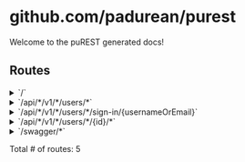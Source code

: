 # github.com/padurean/purest

Welcome to the puREST generated docs!

## Routes

<details>
<summary>`/`</summary>

- [RequestID]()
- [RealIP]()
- [Recoverer]()
- [Heartbeat.func1]()
- [Timeout.func1]()
- [WithValue.func1]()
- [NewHandler.func1]()
- [RemoteAddrHandler.func1]()
- [UserAgentHandler.func1]()
- [RefererHandler.func1]()
- [RequestIDHandler.func1]()
- [WithValue.func1]()
- **/**
	- _GET_
		- [Router.setupRoutes.func1]()

</details>
<details>
<summary>`/api/*/v1/*/users/*`</summary>

- [RequestID]()
- [RealIP]()
- [Recoverer]()
- [Heartbeat.func1]()
- [Timeout.func1]()
- [WithValue.func1]()
- [NewHandler.func1]()
- [RemoteAddrHandler.func1]()
- [UserAgentHandler.func1]()
- [RefererHandler.func1]()
- [RequestIDHandler.func1]()
- [WithValue.func1]()
- **/api/***
	- **/v1/***
		- **/users/***
			- **/**
				- _POST_
					- [authenticate]()
					- [UserCreate]()
				- _GET_
					- [authenticate]()
					- [paginate]()
					- [UserList]()

</details>
<details>
<summary>`/api/*/v1/*/users/*/sign-in/{usernameOrEmail}`</summary>

- [RequestID]()
- [RealIP]()
- [Recoverer]()
- [Heartbeat.func1]()
- [Timeout.func1]()
- [WithValue.func1]()
- [NewHandler.func1]()
- [RemoteAddrHandler.func1]()
- [UserAgentHandler.func1]()
- [RefererHandler.func1]()
- [RequestIDHandler.func1]()
- [WithValue.func1]()
- **/api/***
	- **/v1/***
		- **/users/***
			- **/sign-in/{usernameOrEmail}**
				- _POST_
					- [UserCtx]()
					- [UserSignIn]()

</details>
<details>
<summary>`/api/*/v1/*/users/*/{id}/*`</summary>

- [RequestID]()
- [RealIP]()
- [Recoverer]()
- [Heartbeat.func1]()
- [Timeout.func1]()
- [WithValue.func1]()
- [NewHandler.func1]()
- [RemoteAddrHandler.func1]()
- [UserAgentHandler.func1]()
- [RefererHandler.func1]()
- [RequestIDHandler.func1]()
- [WithValue.func1]()
- **/api/***
	- **/v1/***
		- **/users/***
			- **/{id}/***
				- [UserCtx]()
				- **/**
					- _DELETE_
						- [UserDelete]()
					- _GET_
						- [UserGet]()
					- _PUT_
						- [UserUpdate]()

</details>
<details>
<summary>`/swagger/*`</summary>

- [RequestID]()
- [RealIP]()
- [Recoverer]()
- [Heartbeat.func1]()
- [Timeout.func1]()
- [WithValue.func1]()
- [NewHandler.func1]()
- [RemoteAddrHandler.func1]()
- [UserAgentHandler.func1]()
- [RefererHandler.func1]()
- [RequestIDHandler.func1]()
- [WithValue.func1]()
- **/swagger/***
	- _GET_
		- [github.com/swaggo/http-swagger.Handler.func1]()

</details>

Total # of routes: 5

